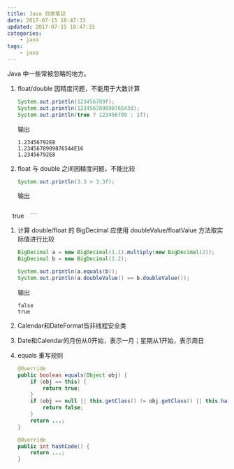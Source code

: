 ```yaml
---
title: Java 日常笔记
date: 2017-07-15 18:47:33
updated: 2017-07-15 18:47:33
categories:
    - java
tags:
    - java
---
```

Java 中一些常被忽略的地方。
<!-- more -->

1. float/double 因精度问题，不能用于大数计算
    ```java
    System.out.println(123456789f); 
    System.out.println(12345678909876543d);
    System.out.println(true ? 123456789 : 1f);
    ```
    输出
    ```console
    1.23456792E8
    1.2345678909876544E16
    1.23456792E8
    ```

1. float 与 double 之间因精度问题，不能比较
    ```java
    System.out.println(3.3 > 3.3f);
    ```
    输出
    ```console
    true
    ```

1. 计算 double/float 的 BigDecimal 应使用 doubleValue/floatValue 方法取实际值进行比较
    ```java
    BigDecimal a = new BigDecimal(1.1).multiply(new BigDecimal(2));
    BigDecimal b = new BigDecimal(2.2);

    System.out.println(a.equals(b));
    System.out.println(a.doubleValue() == b.doubleValue());
    ```
    输出
    ```console
    false
    true
    ```

1. Calendar和DateFormat皆非线程安全类

1. Date和Calendar的月份从0开始，表示一月；星期从1开始，表示周日

1. equals 重写规则
    ```java
    @Override
    public boolean equals(Object obj) {
        if (obj == this) {
            return true;
        }
        if (obj == null || this.getClass() != obj.getClass() || this.hashCode() != obj.hashCode()) {
            return false;
        }
        return ...;
    }

    @Override
    public int hashCode() {
        return ...;
    }
    ```
